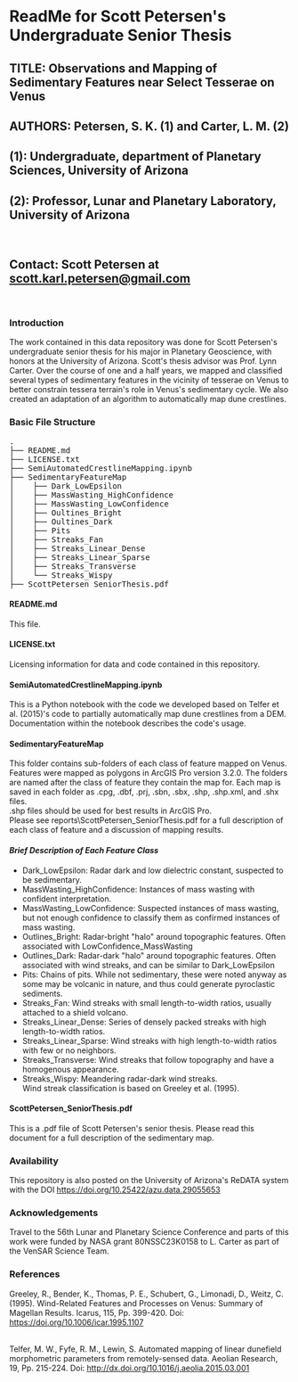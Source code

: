 # ReadMe for Scott Petersen's Undergraduate Senior Thesis
## TITLE: Observations and Mapping of Sedimentary Features near Select Tesserae on Venus
## AUTHORS: Petersen, S. K. (1) and Carter, L. M. (2)
## (1): Undergraduate, department of Planetary Sciences, University of Arizona
## (2): Professor, Lunar and Planetary Laboratory, University of Arizona
<br>

## Contact: Scott Petersen at scott.karl.petersen@gmail.com
<br>

### Introduction
The work contained in this data repository was done for Scott Petersen's undergraduate senior thesis for his major in Planetary Geoscience, with honors at the University of Arizona. Scott's thesis advisor was Prof. Lynn Carter. Over the course of one and a half years, we mapped and classified several types of sedimentary features in the vicinity of tesserae on Venus to better constrain tessera terrain's role in Venus's sedimentary cycle. We also created an adaptation of an algorithm to automatically map dune crestlines.

### Basic File Structure
<pre>.
├── README.md
├── LICENSE.txt
├── SemiAutomatedCrestlineMapping.ipynb
├── SedimentaryFeatureMap
│    ├── Dark_LowEpsilon
│    ├── MassWasting_HighConfidence
│    ├── MassWasting_LowConfidence
│    ├── Oultines_Bright
│    ├── Oultines_Dark
│    ├── Pits
│    ├── Streaks_Fan
│    ├── Streaks_Linear_Dense
│    ├── Streaks_Linear_Sparse
│    ├── Streaks_Transverse
│    └── Streaks_Wispy
├── ScottPetersen_SeniorThesis.pdf</pre>

#### README.md
This file.

#### LICENSE.txt
Licensing information for data and code contained in this repository.

#### SemiAutomatedCrestlineMapping.ipynb
This is a Python notebook with the code we developed based on Telfer et al. (2015)'s code to partially automatically map dune crestlines from a DEM. Documentation within the notebook describes the code's usage.

#### SedimentaryFeatureMap
This folder contains sub-folders of each class of feature mapped on Venus. Features were mapped as polygons in ArcGIS Pro version 3.2.0. The folders are named after the class of feature they contain the map for. Each map is saved in each folder as .cpg, .dbf, .prj, .sbn, .sbx, .shp, .shp.xml, and .shx files.
<br>.shp files should be used for best results in ArcGIS Pro.
<br> Please see reports\\ScottPetersen_SeniorThesis.pdf for a full description of each class of feature and a discussion of mapping results.
<br>

#### _Brief Description of Each Feature Class_
* Dark_LowEpsilon: Radar dark and low dielectric constant, suspected to be sedimentary.
* MassWasting_HighConfidence: Instances of mass wasting with confident interpretation.
* MassWasting_LowConfidence: Suspected instances of mass wasting, but not enough confidence to classify them as confirmed instances of mass wasting.
* Outlines_Bright: Radar-bright "halo" around topographic features. Often associated with LowConfidence_MassWasting
* Outlines_Dark: Radar-dark "halo" around topographic features. Often associated with wind streaks, and can be similar to Dark_LowEpsilon
* Pits: Chains of pits. While not sedimentary, these were noted anyway as some may be volcanic in nature, and thus could generate pyroclastic sediments.
* Streaks_Fan: Wind streaks with small length-to-width ratios, usually attached to a shield volcano.
* Streaks_Linear_Dense: Series of densely packed streaks with high length-to-width ratios.
* Streaks_Linear_Sparse: Wind streaks with high length-to-width ratios with few or no neighbors.
* Streaks_Transverse: Wind streaks that follow topography and have a homogenous appearance.
* Streaks_Wispy: Meandering radar-dark wind streaks.
<br> Wind streak classification is based on Greeley et al. (1995).

#### ScottPetersen_SeniorThesis.pdf
This is a .pdf file of Scott Petersen's senior thesis. Please read this document for a full description of the sedimentary map.

### Availability
This repository is also posted on the University of Arizona's ReDATA system with the DOI https://doi.org/10.25422/azu.data.29055653

### Acknowledgements
Travel to the 56th Lunar and Planetary Science Conference and parts of this work were funded by NASA grant 80NSSC23K0158 to L. Carter as part of the VenSAR Science Team.

### References
Greeley, R., Bender, K., Thomas, P. E., Schubert, G., Limonadi, D., Weitz, C. (1995). Wind-Related Features and Processes on Venus: Summary of Magellan Results. Icarus, 115, Pp. 399-420. Doi: https://doi.org/10.1006/icar.1995.1107

<br>Telfer, M. W., Fyfe, R. M., Lewin, S. Automated mapping of linear dunefield morphometric parameters from remotely-sensed data. Aeolian Research, 19, Pp. 215-224. Doi: http://dx.doi.org/10.1016/j.aeolia.2015.03.001
